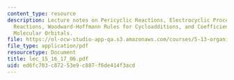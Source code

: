 ```yaml
---
content_type: resource
description: Lecture notes on Pericyclic Reactions, Electrocyclic Processes, Cycloaddition
  Reactions, Woodward-Hoffmann Rules for Cycloadditions, and Coefficients of Frontier
  Molecular Orbitals.
file: https://ol-ocw-studio-app-qa.s3.amazonaws.com/courses/5-13-organic-chemistry-ii-fall-2006/ed6fc703c87253e9c887f6de414f3acd_lec_15_16_17_06.pdf
file_type: application/pdf
resourcetype: Document
title: lec_15_16_17_06.pdf
uid: ed6fc703-c872-53e9-c887-f6de414f3acd
---
```

